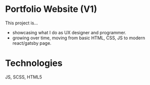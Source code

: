 # Portfolio Website (V1)

This project is...
- showcasing what I do as UX designer and programmer.
- growing over time, moving from basic HTML, CSS, JS to modern react/gatsby page.

# Technologies

JS, SCSS, HTML5